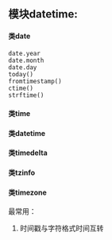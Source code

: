 ## 模块datetime:
#### 类date
    date.year
    date.month
    date.day
    today()
    fromtimestamp()
    ctime()
    strftime()
    
#### 类time
#### 类datetime
#### 类timedelta
#### 类tzinfo
#### 类timezone

最常用：
1. 时间戳与字符格式时间互转

